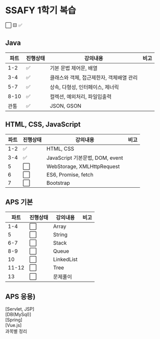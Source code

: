 # SSAFY 1학기 복습

:white_large_square: 🟨 :white_check_mark:  
## Java  
|파트|진행상태|강의내용|비고|
| ------ | ------ | ------ | ------ |
|1-2| :white_check_mark: | 기본 문법 제어문, 배열 | |
|3-4| :white_check_mark: | 클래스와 객체, 접근제한자, 객체배열 관리 | |
|5-7| :white_check_mark: | 상속, 다형성, 인터페이스, 제너릭 | |
|8-10| :white_check_mark: | 컬렉션, 예외처리, 파일입출력 | |
|관통| :white_check_mark: | JSON, GSON | |
  
## HTML, CSS, JavaScript  
|파트|진행상태|강의내용|비고|
| ------ | ------ | ------ | ------ |
|1-2| :white_check_mark: | HTML, CSS | |
|3-4| :white_check_mark: | JavaScript 기본문법, DOM, event | |
|5| :white_large_square: | WebStorage, XMLHttpRequest | |
|6| :white_large_square: | ES6, Promise, fetch | |
|7| :white_large_square: | Bootstrap | |
  
## APS 기본 
|파트|진행상태|강의내용|비고|
| ------ | ------ | ------ | ------ |
|1-4| :white_large_square: | Array | |
|5| :white_large_square: | String | |
|6-7| :white_large_square: | Stack | |
|8-9| :white_large_square: | Queue | |
|10| :white_large_square: | LinkedList | |
|11-12| :white_large_square: | Tree | |
|13| :white_large_square: | 문제풀이 | |

## APS 응용)  

[Servlet, JSP]  
[DB(MySql)]  
[Spring]  
[Vue.js]  
과목별 정리
